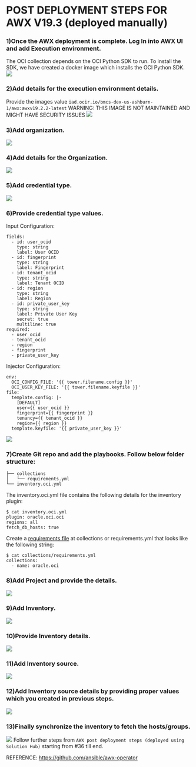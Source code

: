 # POST DEPLOYMENT STEPS FOR AWX V19.3 (deployed manually)

### 1)Once the AWX deployment is complete. Log In into AWX UI and add Execution environment. 
The OCI collection depends on the OCI Python SDK to run. 
To install the SDK, we have created a docker image which installs the OCI Python SDK.
![](images/awx/manual/ee_add_2.png)

### 2)Add details for the execution environment details. 
Provide the images value `iad.ocir.io/bmcs-dex-us-ashburn-1/awx:awxv19.2.2-latest`
WARNING: THIS IMAGE IS NOT MAINTAINED AND MIGHT HAVE SECURITY ISSUES 
![](images/awx/manual/ee_details_3.png)

### 3)Add organization.
![](images/awx/manual/org_add_1.png)

### 4)Add details for the Organization.
![](images/awx/manual/org_details_4.png)

### 5)Add credential type.
![](images/awx/manual/create_cred_type_5.png)

### 6)Provide credential type values.
Input Configuration:
```angular2html
fields:
  - id: user_ocid
    type: string
    label: User OCID
  - id: fingerprint
    type: string
    label: Fingerprint
  - id: tenant_ocid
    type: string
    label: Tenant OCID
  - id: region
    type: string
    label: Region
  - id: private_user_key
    type: string
    label: Private User Key
    secret: true
    multiline: true
required:
  - user_ocid
  - tenant_ocid
  - region
  - fingerprint
  - private_user_key
```
Injector Configuration:
```angular2html
env:
  OCI_CONFIG_FILE: '{{ tower.filename.config }}'
  OCI_USER_KEY_FILE: '{{ tower.filename.keyfile }}'
file:
  template.config: |-
    [DEFAULT]
    user={{ user_ocid }}
    fingerprint={{ fingerprint }}
    tenancy={{ tenant_ocid }}
    region={{ region }}
  template.keyfile: '{{ private_user_key }}'
```
![](images/awx/manual/cred_type_details_6.png)


### 7)Create Git repo and add the playbooks. Follow below folder structure:
```
├── collections
│   └── requirements.yml
└── inventory.oci.yml
```
The inventory.oci.yml file contains the following details for the inventory plugin:
```angular2html
$ cat inventory.oci.yml
plugin: oracle.oci.oci
regions: all
fetch_db_hosts: true
```
Create a [requirements file](https://docs.ansible.com/ansible/latest/user_guide/collections_using.html#install-multiple-collections-with-a-requirements-file) at collections or requirements.yml that looks like the following string:
```angular2html
$ cat collections/requirements.yml
collections:
  - name: oracle.oci
```

### 8)Add Project and provide the details.
![](images/awx/project_metadata_30.png)

### 9)Add Inventory.
![](images/awx/manual/add_inventory_7.png)

### 10)Provide Inventory details.
![](images/awx/manual/inv_details_8.png)

### 11)Add Inventory source.
![](images/awx/manual/add_inv_src_9.png)

### 12)Add Inventory source details by providing proper values which you created in previous steps.
![](images/awx/manual/inv_src_details_10.png)

### 13)Finally synchronize the inventory to fetch the hosts/groups.
![](images/awx/sync_src_35.png)
Follow further steps from `AWX post deployment steps (deployed using Solution Hub)` starting from #36 till end.

REFERENCE: https://github.com/ansible/awx-operator
